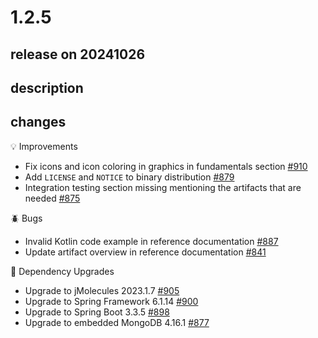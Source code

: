 # 1.2.5

## release on 20241026

## description

## changes

💡 Improvements

* Fix icons and icon coloring in graphics in fundamentals section <a href="https://github.com/spring-projects/spring-modulith/issues/910" data-hovercard-type="issue" data-hovercard-url="/spring-projects/spring-modulith/issues/910/hovercard">#910</a>
* Add <code>LICENSE</code> and <code>NOTICE</code> to binary distribution <a href="https://github.com/spring-projects/spring-modulith/issues/879" data-hovercard-type="issue" data-hovercard-url="/spring-projects/spring-modulith/issues/879/hovercard">#879</a>
* Integration testing section missing mentioning the artifacts that are needed <a href="https://github.com/spring-projects/spring-modulith/issues/875" data-hovercard-type="issue" data-hovercard-url="/spring-projects/spring-modulith/issues/875/hovercard">#875</a>

🪲 Bugs

* Invalid Kotlin code example in reference documentation <a href="https://github.com/spring-projects/spring-modulith/issues/887" data-hovercard-type="issue" data-hovercard-url="/spring-projects/spring-modulith/issues/887/hovercard">#887</a>
* Update artifact overview in reference documentation <a href="https://github.com/spring-projects/spring-modulith/issues/841" data-hovercard-type="issue" data-hovercard-url="/spring-projects/spring-modulith/issues/841/hovercard">#841</a>

🔨 Dependency Upgrades

* Upgrade to jMolecules 2023.1.7 <a href="https://github.com/spring-projects/spring-modulith/issues/905" data-hovercard-type="issue" data-hovercard-url="/spring-projects/spring-modulith/issues/905/hovercard">#905</a>
* Upgrade to Spring Framework 6.1.14 <a href="https://github.com/spring-projects/spring-modulith/issues/900" data-hovercard-type="issue" data-hovercard-url="/spring-projects/spring-modulith/issues/900/hovercard">#900</a>
* Upgrade to Spring Boot 3.3.5 <a href="https://github.com/spring-projects/spring-modulith/issues/898" data-hovercard-type="issue" data-hovercard-url="/spring-projects/spring-modulith/issues/898/hovercard">#898</a>
* Upgrade to embedded MongoDB 4.16.1 <a href="https://github.com/spring-projects/spring-modulith/issues/877" data-hovercard-type="issue" data-hovercard-url="/spring-projects/spring-modulith/issues/877/hovercard">#877</a>

